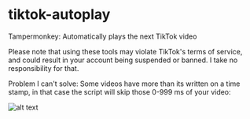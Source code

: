 # tiktok-autoplay
Tampermonkey: Automatically plays the next TikTok video

Please note that using these tools may violate TikTok's terms of service, and could result in your account being suspended or banned. I take no responsibility for that.

Problem I can't solve: Some videos have more than its written on a time stamp, in that case the script will skip those 0-999 ms of your video:

 ![alt text]( https://i.imgur.com/fNBbVXR.png "1")
